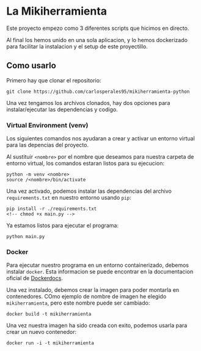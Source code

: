 # La Mikiherramienta
Este proyecto empezo como 3 diferentes scripts que hicimos en directo.

Al final los hemos unido en una sola aplicacion, y lo hemos dockerizado para facilitar la instalacion y el setup de este proyectillo.

## Como usarlo

Primero hay que clonar el repositorio:
```
git clone https://github.com/carlosperales95/mikiherramienta-python
```

Una vez tengamos los archivos clonados, hay dos opciones para instalar/ejecutar las dependencias y codigo.

### Virtual Environment (venv)
Los siguientes comandos nos ayudaran a crear y activar un entorno virtual para las depencias del proyecto.

Al sustituir `<nombre>` por el nombre que deseamos para nuestra carpeta de entorno virtual, los comandos estaran listos para su ejecucion:
```
python -m venv <nombre>
source /<nombre>/bin/activate
```

Una vez activado, podemos instalar las dependencias del archivo `requirements.txt` en nuestro entorno usando `pip`:
```
pip install -r ./requirements.txt
<!-- chmod +x main.py -->
```

Ya estamos listos para ejecutar el programa:
```
python main.py
```

### Docker

Para ejecutar nuestro programa en un entorno containerizado, debemos instalar `docker`. Esta informacion se puede encontrar en la documentacion oficial de [Dockerdocs](https://docs.docker.com/engine/install/).

Una vez instalado, debemos crear la imagen para poder montarla en contenedores. COmo ejemplo de nombre de imagen he elegido `mikiherramienta`, pero este nombre puede ser cambiado:
```
docker build -t mikiherramienta
```

Una vez nuestra imagen ha sido creada con exito, podemos usarla para crear un nuevo contenedor:
```
docker run -i -t mikiherramienta
```
